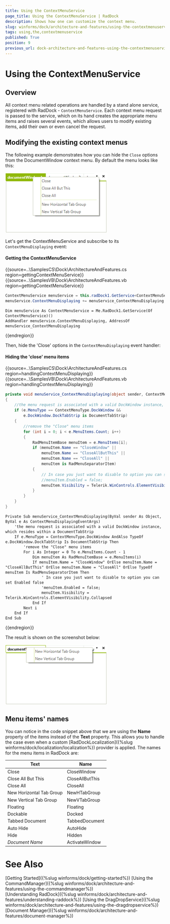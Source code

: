 ```yaml
---
title: Using the ContextMenuService
page_title: Using the ContextMenuService | RadDock
description: Shows how one can customize the context menu.  
slug: winforms/dock/architecture-and-features/using-the-contextmenuservice
tags: using,the,contextmenuservice
published: True
position: 9
previous_url: dock-architecture-and-features-using-the-contextmenuservice
---
```


# Using the ContextMenuService
 
## Overview
 
All context menu related operations are handled by a stand alone service, registered with RadDock - `ContextMenuService`. Each context menu request is passed to the service, which on its hand creates the appropriate menu items and raises several events, which allows users to modify existing items, add their own or even cancel the request.
 
## Modifying the existing context menus
 

The following example demonstrates how you can hide the `Close` options from the DocumentWindow context menu. By default the menu looks like this:

![dock-architecture-and-features-using-the-contextmenuservice 001](images/dock-architecture-and-features-using-the-contextmenuservice001.png)

 
Let's get the ContextMenuService and subscribe to its `ContextMenuDisplaying` event:

#### Getting the ContextMenuService 

{{source=..\SamplesCS\Dock\ArchitectureAndFeatures.cs region=gettingContextMenuService}} 
{{source=..\SamplesVB\Dock\ArchitectureAndFeatures.vb region=gettingContextMenuService}} 

````C#
ContextMenuService menuService = this.radDock1.GetService<ContextMenuService>();
menuService.ContextMenuDisplaying += menuService_ContextMenuDisplaying;

````
````VB.NET
Dim menuService As ContextMenuService = Me.RadDock1.GetService(Of ContextMenuService)()
AddHandler menuService.ContextMenuDisplaying, AddressOf menuService_ContextMenuDisplaying

````

{{endregion}}  

Then, hide the 'Close' options in the `ContextMenuDisplaying` event handler:

#### Hiding the 'close' menu items 

{{source=..\SamplesCS\Dock\ArchitectureAndFeatures.cs region=handlingContextMenuDisplaying}} 
{{source=..\SamplesVB\Dock\ArchitectureAndFeatures.vb region=handlingContextMenuDisplaying}} 

````C#
private void menuService_ContextMenuDisplaying(object sender, ContextMenuDisplayingEventArgs e)
{
    //the menu request is associated with a valid DockWindow instance, which resides within a DocumentTabStrip
    if (e.MenuType == ContextMenuType.DockWindow &&
        e.DockWindow.DockTabStrip is DocumentTabStrip)
    {
        //remove the "Close" menu items
        for (int i = 0; i < e.MenuItems.Count; i++)
        {
            RadMenuItemBase menuItem = e.MenuItems[i];
            if (menuItem.Name == "CloseWindow" ||
                menuItem.Name == "CloseAllButThis" ||
                menuItem.Name == "CloseAll" ||
                menuItem is RadMenuSeparatorItem)
            {
                // In case you just want to disable to option you can set Enabled false
                //menuItem.Enabled = false;
                menuItem.Visibility = Telerik.WinControls.ElementVisibility.Collapsed;
            }
        }
    }
}

````
````VB.NET
Private Sub menuService_ContextMenuDisplaying(ByVal sender As Object, ByVal e As ContextMenuDisplayingEventArgs)
    'the menu request is associated with a valid DockWindow instance, which resides within a DocumentTabStrip
    If e.MenuType = ContextMenuType.DockWindow AndAlso TypeOf e.DockWindow.DockTabStrip Is DocumentTabStrip Then
        'remove the "Close" menu items
        For i As Integer = 0 To e.MenuItems.Count - 1
            Dim menuItem As RadMenuItemBase = e.MenuItems(i)
            If menuItem.Name = "CloseWindow" OrElse menuItem.Name = "CloseAllButThis" OrElse menuItem.Name = "CloseAll" OrElse TypeOf menuItem Is RadMenuSeparatorItem Then
                ' In case you just want to disable to option you can set Enabled false
                'menuItem.Enabled = false;
                menuItem.Visibility = Telerik.WinControls.ElementVisibility.Collapsed
            End If
        Next i
    End If
End Sub

````

{{endregion}} 
 
The result is shown on the screenshot below:

![dock-architecture-and-features-using-the-contextmenuservice 002](images/dock-architecture-and-features-using-the-contextmenuservice002.png)
 
## Menu items' names 

You can notice in the code snippet above that we are using the __Name__ property of the items instead of the __Text__ property. This allows you to handle the case even when a custom [RadDockLocalization]({%slug winforms/dock/localization/localization%}) provider is applied. The names for the menu items in RadDock are:
 
| __Text__ | __Name__ |
|----|----|
|Close|CloseWindow|
|Close All But This|CloseAllButThis|
|Close All|CloseAll|
|New Horizontal Tab Group|NewHTabGroup|
|New Vertical Tab Group|NewVTabGroup|
|Floating|Floating|
|Dockable|Docked|
|Tabbed Document|TabbedDocument|
|Auto Hide|AutoHide|
|Hide|Hidden|
| *Document Name* |ActivateWindow|

# See Also

[Getting Started]({%slug winforms/dock/getting-started%})
[Using the CommandManager]({%slug winforms/dock/architecture-and-features/using-the-commandmanager%})     
[Understanding RadDock]({%slug winforms/dock/architecture-and-features/understanding-raddock%})
[Using the DragDropService]({%slug winforms/dock/architecture-and-features/using-the-dragdropservice%}) 
[Document Manager]({%slug winforms/dock/architecture-and-features/document-manager%})   
